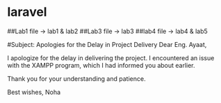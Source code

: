 # laravel
##Lab1 file -> lab1 & lab2
##Lab3 file -> lab3
##lab4 file -> lab4 & lab5

#Subject: Apologies for the Delay in Project Delivery
Dear Eng. Ayaat,

I apologize for the delay in delivering the project. I encountered an issue with the XAMPP program, which I had informed you about earlier.

Thank you for your understanding and patience.

Best wishes,
Noha
